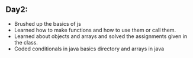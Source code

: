 ## Day2:

- Brushed up the basics of js 
- Learned how to make functions and how to use them or call them.
- Learned about objects and arrays and solved the assignments given in the class.
- Coded conditionals in java basics directory and arrays in java

